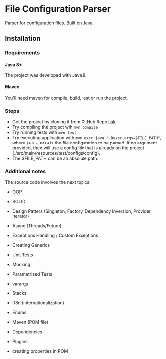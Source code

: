 # File Configuration Parser

Parser for configuration files. 
Built on Java.

## Installation

### Requirements

#### Java 8+
The project was developed with Java 8.

#### Maven
You'll need maven for compile, build, test or run the project. 

### Steps

- Get the project by cloning it from GitHub Repo [link](https://github.com/kurayamigin/file-configuration-parser.git)
- Try compiling the project wih `mvn compile`
- Try running tests with `mvn test`
- Try executing application with:`mvn exec:java "-Dexec.args=$FILE_PATH"`, 
where `$FILE_PATH` is the file configuration to be parsed. If no argument provided, then will use a config file that
is already on the project (./src/main/resources/test/configs/config).
- The $FILE_PATH can be an absolute path.


### Additional notes
The source code involves the next topics:
- OOP
- SOLID
- Design Patters (Singleton, Factory, Dependency Inversion, Provider, Iterator)

- Async (Threads/Future)
- Exceptions Handling / Custom Exceptions
- Creating Generics

- Unit Tests
- Mocking
- Parametrized Tests
- varargs
- Stacks
- i18n (internationalization)
- Enums

- Maven (POM file)
- Dependencies
- Plugins
- creating properties in POM
